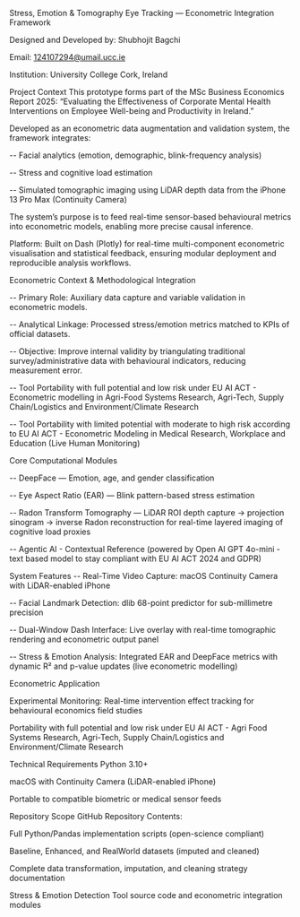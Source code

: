 
Stress, Emotion & Tomography Eye Tracking — Econometric Integration Framework

Designed and Developed by: Shubhojit Bagchi

Email: 124107294@umail.ucc.ie

Institution: University College Cork, Ireland


Project Context
This prototype forms part of the MSc Business Economics Report 2025:
“Evaluating the Effectiveness of Corporate Mental Health Interventions on Employee Well-being and Productivity in Ireland.”

Developed as an econometric data augmentation and validation system, the framework integrates:

-- Facial analytics (emotion, demographic, blink-frequency analysis)

-- Stress and cognitive load estimation

-- Simulated tomographic imaging using LiDAR depth data from the iPhone 13 Pro Max (Continuity Camera)

The system’s purpose is to feed real-time sensor-based behavioural metrics into econometric models, enabling more precise causal inference.

Platform: Built on Dash (Plotly) for real-time multi-component econometric visualisation and statistical feedback, ensuring modular deployment and reproducible analysis workflows.

Econometric Context & Methodological Integration

-- Primary Role: Auxiliary data capture and variable validation in econometric models.

-- Analytical Linkage: Processed stress/emotion metrics matched to KPIs of official datasets.

-- Objective: Improve internal validity by triangulating traditional survey/administrative data with behavioural indicators, reducing measurement error.


-- Tool Portability with full potential and low risk under EU AI ACT - Econometric modelling in Agri-Food Systems Research, Agri-Tech, Supply Chain/Logistics and Environment/Climate Research

-- Tool Portability with limited potential with moderate to high risk according to EU AI ACT - Econometric Modeling in Medical Research, Workplace and Education (Live Human Monitoring)


Core Computational Modules

-- DeepFace — Emotion, age, and gender classification 

-- Eye Aspect Ratio (EAR) — Blink pattern-based stress estimation

-- Radon Transform Tomography — LiDAR ROI depth capture → projection sinogram → inverse Radon reconstruction for real-time layered imaging of cognitive load proxies

-- Agentic AI - Contextual Reference (powered by Open AI GPT 4o-mini - text based model to stay compliant with EU AI ACT 2024 and GDPR)

System Features
-- Real-Time Video Capture: macOS Continuity Camera with LiDAR-enabled iPhone

-- Facial Landmark Detection: dlib 68-point predictor for sub-millimetre precision

-- Dual-Window Dash Interface: Live overlay with real-time tomographic rendering and econometric output panel

-- Stress & Emotion Analysis: Integrated EAR and DeepFace metrics with dynamic R² and p-value updates (live econometric modelling)

Econometric Application

Experimental Monitoring: Real-time intervention effect tracking for behavioural economics field studies

Portability with full potential and low risk under EU AI ACT - Agri Food Systems Research, Agri-Tech, Supply Chain/Logistics and Environment/Climate Research

Technical Requirements
Python 3.10+

macOS with Continuity Camera (LiDAR-enabled iPhone)

Portable to compatible biometric or medical sensor feeds 

Repository Scope
GitHub Repository Contents:

Full Python/Pandas implementation scripts (open-science compliant)

Baseline, Enhanced, and RealWorld datasets (imputed and cleaned)

Complete data transformation, imputation, and cleaning strategy documentation

Stress & Emotion Detection Tool source code and econometric integration modules
